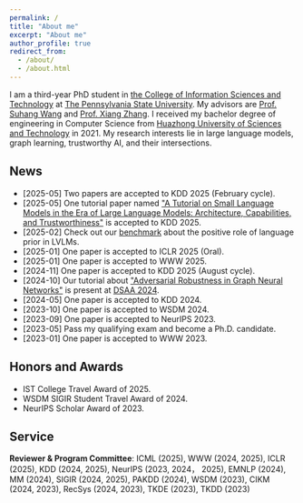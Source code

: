 ```yaml
---
permalink: /
title: "About me"
excerpt: "About me"
author_profile: true
redirect_from: 
  - /about/
  - /about.html
---
```

I am a third-year PhD student in [the College of Information Sciences and Technology](https://ist.psu.edu/) at [The Pennsylvania State University](https://www.psu.edu/). My advisors are [Prof. Suhang Wang](https://suhangwang.ist.psu.edu/) and [Prof. Xiang Zhang](https://faculty.ist.psu.edu/xzz89/). I received my bachelor degree of engineering in Computer Science from [Huazhong University of Sciences and Technology](http://english.hust.edu.cn/) in 2021. My research interests lie in large language models, graph learning, trustworthy AI, and their intersections.

## News
<!-- ====== -->
* [2025-05] Two papers are accepted to KDD 2025 (February cycle).
* [2025-05] One tutorial paper named ["A Tutorial on Small Language Models in the Era of Large Language Models: Architecture, Capabilities, and Trustworthiness"]() is accepted to KDD 2025.
* [2025-02] Check out our [benchmark](https://arxiv.org/abs/2502.12359) about the positive role of language prior in LVLMs.
* [2025-01] One paper is accepted to ICLR 2025 (Oral).
* [2025-01] One paper is accepted to WWW 2025.
* [2024-11] One paper is accepted to KDD 2025 (August cycle).
* [2024-10] Our tutorial about ["Adversarial Robustness in Graph Neural Networks"](https://ieeexplore.ieee.org/abstract/document/10722771) is present at [DSAA 2024](https://dsaa2024.dsaa.co/program-at-a-glance.html).
* [2024-05] One paper is accepted to KDD 2024.
* [2023-10] One paper is accepted to WSDM 2024.
* [2023-09] One paper is accepted to NeurIPS 2023.
* [2023-05] Pass my qualifying exam and become a Ph.D. candidate.
* [2023-01] One paper is accepted to WWW 2023.

## Honors and Awards
* IST College Travel Award of 2025.
* WSDM SIGIR Student Travel Award of 2024.
* NeurIPS Scholar Award of 2023.

## Service
**Reviewer & Program Committee**: ICML (2025), WWW (2024, 2025), ICLR (2025), KDD (2024, 2025), NeurIPS (2023, 2024， 2025), EMNLP (2024), MM (2024), SIGIR (2024, 2025), PAKDD (2024), WSDM (2023), CIKM (2024, 2023), RecSys (2024, 2023), TKDE (2023), TKDD (2023)
<!-- Preprints
====== -->


<div style="margin-top: 50px;"></div>

<!-- <script type='text/javascript' id='clustrmaps' src='//cdn.clustrmaps.com/map_v2.js?cl=ffffff&w=300&t=n&d=zUxGgAIvkBYGrseqx5YpoohUQRcYWPzLzUQw5ubd6nY&cmo=6de041&co=77bff2&cmn=c05ee5&ct=ffffff'></script> -->
<script type='text/javascript' id='clustrmaps' src='//cdn.clustrmaps.com/map_v2.js?cl=ffffff&w=300&t=tt&d=zUxGgAIvkBYGrseqx5YpoohUQRcYWPzLzUQw5ubd6nY&cmo=e04141&co=5ab3f2&cmn=c05ee5&ct=ffffff'></script>
